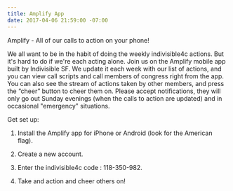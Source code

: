 ```yaml
---
title: Amplify App
date: 2017-04-06 21:59:00 -07:00
---
```


Amplify - All of our calls to action on your phone!

We all want to be in the habit of doing the weekly indivisible4c actions. But it's hard to do if we're each acting alone. Join us on the Amplify mobile app built by Indivisible SF. We update it each week with our list of actions, and you can view call scripts and call members of congress right from the app. You can also see the stream of actions taken by other members, and press the “cheer” button to cheer them on. Please accept notifications, they will only go out Sunday evenings (when the calls to action are updated) and in occasional "emergency" situations.

Get set up:

1. Install the Amplify app for iPhone or Android (look for the American flag).

2. Create a new account.

3. Enter the indivisible4c code : 118-350-982.

4. Take and action and cheer others on!